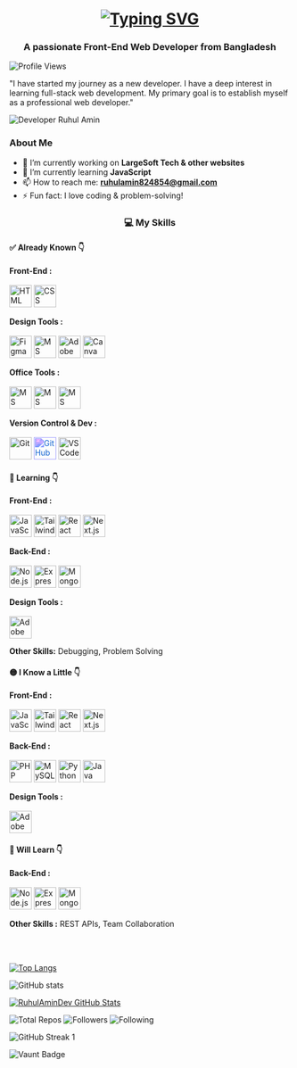 <h1 align="center">
  <a href="https://git.io/typing-svg">
    <img src="https://readme-typing-svg.herokuapp.com?font=Poppins&weight=600&size=32&pause=1000&color=0E75B6&center=true&vCenter=true&width=800&lines=Hi+👋,+I'm+Ruhul+Amin" alt="Typing SVG" />
  </a>
</h1>

<h3 align="center">A passionate Front-End Web Developer  from Bangladesh</h3>


![Profile Views](https://komarev.com/ghpvc/?username=RuhulAminDev&label=Profile%20views&color=0e75b6&style=flat)

"I have started my journey as a new developer. I have a deep interest in learning full-stack web development. My primary goal is to establish myself as a professional web developer." 


![ Developer Ruhul Amin ](https://scontent.fdac14-1.fna.fbcdn.net/v/t39.30808-1/460829617_122093531066551137_6163513718053497943_n.jpg?stp=dst-jpg_s200x200_tt6&_nc_cat=104&ccb=1-7&_nc_sid=e99d92&_nc_eui2=AeEZeChs7-d0PfL3cGNAAsosMnD8ISoer9AycPwhKh6v0E76NF11m43iWBv6NQU-wZBiLyrq_1Wm6SnQ5mXGD5Y4&_nc_ohc=r_ZMnlNYBZoQ7kNvgHvYHHa&_nc_oc=Adh-D6KxuCkmOnQ96BbU8DsH9SzAE1Mg_w0Og7Utw8Zq9S5TX6qU06AZwSKNX88fbRQ&_nc_zt=24&_nc_ht=scontent.fdac14-1.fna&_nc_gid=AXR9Kqd4Yywx4FwPdezuib1&oh=00_AYBqkznyCWhCSWINkl6BVrn2HU8LTRj__xmrYgdHHJT8XQ&oe=67CFC2A7)


<section class="about-me">
  <h3>About Me</h3>
  <ul>
    <li>🔭 I’m currently working on <strong>LargeSoft Tech & other websites</strong></li>
    <li>🌱 I’m currently learning <strong>JavaScript</strong></li>
    <li>📫 How to reach me: <strong><a href="mailto:ruhulamin824854@gmail.com">ruhulamin824854@gmail.com</a></strong></li>
    <li>⚡ Fun fact: I love coding & problem-solving!</li>
  </ul>
</section>


<h3 align="center">💻 My Skills</h3>


<!-- Already Known -->
<h4 align="left">✅ Already Known 👇</h4>
<p align="left">
  <!-- Frontend -->
  <strong>Front-End :</strong><br/><br/>
  <img src="https://cdn.jsdelivr.net/gh/devicons/devicon/icons/html5/html5-original.svg" width="40" height="40" title="HTML" style="transition: transform 0.3s;" onmouseover="this.style.transform='scale(1.2)';" onmouseout="this.style.transform='scale(1)';"/>
  <img src="https://cdn.jsdelivr.net/gh/devicons/devicon/icons/css3/css3-original.svg" width="40" height="40" title="CSS" style="transition: transform 0.3s;" onmouseover="this.style.transform='scale(1.2)';" onmouseout="this.style.transform='scale(1)';"/>
  
  <!-- Design Tools -->
  <strong>Design Tools :</strong><br/><br/>
  <img src="https://cdn.jsdelivr.net/gh/devicons/devicon/icons/figma/figma-original.svg" width="40" height="40" title="Figma" style="transition: transform 0.3s;" onmouseover="this.style.transform='scale(1.2)';" onmouseout="this.style.transform='scale(1)';"/>
  <img src="https://img.icons8.com/color/48/000000/powerpoint.png" width="40" height="40" title="MS PowerPoint" style="transition: transform 0.3s;" onmouseover="this.style.transform='scale(1.2)';" onmouseout="this.style.transform='scale(1)';"/>
  <img src="https://cdn.jsdelivr.net/gh/devicons/devicon/icons/illustrator/illustrator-plain.svg" width="40" height="40" title="Adobe Illustrator" style="transition: transform 0.3s;" onmouseover="this.style.transform='scale(1.2)';" onmouseout="this.style.transform='scale(1)';"/>
  <img src="https://img.icons8.com/color/48/000000/canva.png" width="40" height="40" title="Canva" style="transition: transform 0.3s;" onmouseover="this.style.transform='scale(1.2)';" onmouseout="this.style.transform='scale(1)';"/>
  
  <!-- Office Tools -->
  <strong>Office Tools :</strong><br/><br/>
  <img src="https://img.icons8.com/color/48/000000/word.png" width="40" height="40" title="MS Word" style="transition: transform 0.3s;" onmouseover="this.style.transform='scale(1.2)';" onmouseout="this.style.transform='scale(1)';"/>
 <img src="https://img.icons8.com/color/48/000000/microsoft-excel-2019.png" width="40" height="40" title="MS Excel" style="transition: transform 0.3s;" onmouseover="this.style.transform='scale(1.2)';" onmouseout="this.style.transform='scale(1)';"/>
  <img src="https://img.icons8.com/color/48/000000/powerpoint.png" width="40" height="40" title="MS PowerPoint" style="transition: transform 0.3s;" onmouseover="this.style.transform='scale(1.2)';" onmouseout="this.style.transform='scale(1)';"/>
  
  <!-- Version Control -->
  <strong>Version Control & Dev :</strong><br/><br/>
  <img src="https://cdn.jsdelivr.net/gh/devicons/devicon/icons/git/git-original.svg" width="40" height="40" title="Git" style="transition: transform 0.3s;" onmouseover="this.style.transform='scale(1.2)';" onmouseout="this.style.transform='scale(1)';"/>
  <img src="https://cdn.jsdelivr.net/gh/devicons/devicon/icons/github/github-original.svg" width="40" height="40" title="GitHub" style="filter: invert(19%) sepia(93%) saturate(1500%) hue-rotate(200deg); transition: transform 0.3s;" onmouseover="this.style.transform='scale(1.2)';" onmouseout="this.style.transform='scale(1)';"/>
  <img src="https://cdn.jsdelivr.net/gh/devicons/devicon/icons/vscode/vscode-original.svg" width="40" height="40" title="VS Code" style="transition: transform 0.3s;" onmouseover="this.style.transform='scale(1.2)';" onmouseout="this.style.transform='scale(1)';"/>
</p>

<!-- Learning -->
<h4 align="left">🌱 Learning 👇</h4>
<p align="left">
  <!-- Frontend -->
  <strong>Front-End :</strong><br/><br/>
  <img src="https://cdn.jsdelivr.net/gh/devicons/devicon/icons/javascript/javascript-original.svg" width="40" height="40" title="JavaScript" style="transition: transform 0.3s;" onmouseover="this.style.transform='scale(1.2)';" onmouseout="this.style.transform='scale(1)';"/>
  <img src="https://img.icons8.com/color/48/000000/tailwindcss.png" width="40" height="40" title="Tailwind CSS" style="transition: transform 0.3s;" onmouseover="this.style.transform='scale(1.2)';" onmouseout="this.style.transform='scale(1)';"/>
  <img src="https://cdn.jsdelivr.net/gh/devicons/devicon/icons/react/react-original.svg" width="40" height="40" title="React" style="transition: transform 0.3s;" onmouseover="this.style.transform='scale(1.2)';" onmouseout="this.style.transform='scale(1)';"/>
  <img src="https://img.icons8.com/color/48/000000/nextjs.png" width="40" height="40" title="Next.js" style="transition: transform 0.3s;" onmouseover="this.style.transform='scale(1.2)';" onmouseout="this.style.transform='scale(1)';"/>
  
  <!-- Backend -->
  <strong>Back-End :</strong><br/><br/>
  <img src="https://cdn.jsdelivr.net/gh/devicons/devicon/icons/nodejs/nodejs-original.svg" width="40" height="40" title="Node.js" style="transition: transform 0.3s;" onmouseover="this.style.transform='scale(1.2)';" onmouseout="this.style.transform='scale(1)';"/>
  <img src="https://img.icons8.com/color/48/000000/express-js.png" width="40" height="40" title="Express.js" style="transition: transform 0.3s;" onmouseover="this.style.transform='scale(1.2)';" onmouseout="this.style.transform='scale(1)';"/>
  <img src="https://cdn.jsdelivr.net/gh/devicons/devicon/icons/mongodb/mongodb-original.svg" width="40" height="40" title="MongoDB" style="transition: transform 0.3s;" onmouseover="this.style.transform='scale(1.2)';" onmouseout="this.style.transform='scale(1)';"/>

  <strong>Design Tools :</strong><br/><br/>
<img src="https://cdn.jsdelivr.net/gh/devicons/devicon/icons/photoshop/photoshop-plain.svg" width="40" height="40" title="Adobe Photoshop" style="transition: transform 0.3s;" onmouseover="this.style.transform='scale(1.2)';" onmouseout="this.style.transform='scale(1)';"/>
  
  <!-- Other Skills -->
  <strong>Other Skills:</strong> Debugging, Problem Solving
</p>

<!-- I Know a Little -->
<h4 align="left">🟡 I Know a Little 👇</h4>
<p align="left">
  <strong>Front-End :</strong><br/><br/>
  <img src="https://cdn.jsdelivr.net/gh/devicons/devicon/icons/javascript/javascript-original.svg" width="40" height="40" title="JavaScript" style="transition: transform 0.3s;" onmouseover="this.style.transform='scale(1.2)';" onmouseout="this.style.transform='scale(1)';"/>
  <img src="https://img.icons8.com/color/48/000000/tailwindcss.png" width="40" height="40" title="Tailwind CSS" style="transition: transform 0.3s;" onmouseover="this.style.transform='scale(1.2)';" onmouseout="this.style.transform='scale(1)';"/>
  <img src="https://cdn.jsdelivr.net/gh/devicons/devicon/icons/react/react-original.svg" width="40" height="40" title="React" style="transition: transform 0.3s;" onmouseover="this.style.transform='scale(1.2)';" onmouseout="this.style.transform='scale(1)';"/>
  <img src="https://img.icons8.com/color/48/000000/nextjs.png" width="40" height="40" title="Next.js" style="transition: transform 0.3s;" onmouseover="this.style.transform='scale(1.2)';" onmouseout="this.style.transform='scale(1)';"/>
  
  <strong>Back-End :</strong><br/><br/>
  <img src="https://cdn.jsdelivr.net/gh/devicons/devicon/icons/php/php-original.svg" width="40" height="40" title="PHP" style="transition: transform 0.3s;" onmouseover="this.style.transform='scale(1.2)';" onmouseout="this.style.transform='scale(1)';"/>
  <img src="https://cdn.jsdelivr.net/gh/devicons/devicon/icons/mysql/mysql-original.svg" width="40" height="40" title="MySQL" style="transition: transform 0.3s;" onmouseover="this.style.transform='scale(1.2)';" onmouseout="this.style.transform='scale(1)';"/>
  <img src="https://cdn.jsdelivr.net/gh/devicons/devicon/icons/python/python-original.svg" width="40" height="40" title="Python" style="transition: transform 0.3s;" onmouseover="this.style.transform='scale(1.2)';" onmouseout="this.style.transform='scale(1)';"/>
  <img src="https://cdn.jsdelivr.net/gh/devicons/devicon/icons/java/java-original.svg" width="40" height="40" title="Java" style="transition: transform 0.3s;" onmouseover="this.style.transform='scale(1.2)';" onmouseout="this.style.transform='scale(1)';"/>

  <strong>Design Tools :</strong><br/><br/>
<img src="https://cdn.jsdelivr.net/gh/devicons/devicon/icons/photoshop/photoshop-plain.svg" width="40" height="40" title="Adobe Photoshop" style="transition: transform 0.3s;" onmouseover="this.style.transform='scale(1.2)';" onmouseout="this.style.transform='scale(1)';"/>
</p>

<!-- Will Learn -->
<h4 align="left">🚀 Will Learn 👇</h4>
<p align="left">
  <strong>Back-End :</strong><br/><br/>
  <img src="https://cdn.jsdelivr.net/gh/devicons/devicon/icons/nodejs/nodejs-original.svg" width="40" height="40" title="Node.js" style="transition: transform 0.3s;" onmouseover="this.style.transform='scale(1.2)';" onmouseout="this.style.transform='scale(1)';"/>
  <img src="https://img.icons8.com/color/48/000000/express-js.png" width="40" height="40" title="Express.js" style="transition: transform 0.3s;" onmouseover="this.style.transform='scale(1.2)';" onmouseout="this.style.transform='scale(1)';"/>
  <img src="https://cdn.jsdelivr.net/gh/devicons/devicon/icons/mongodb/mongodb-original.svg" width="40" height="40" title="MongoDB" style="transition: transform 0.3s;" onmouseover="this.style.transform='scale(1.2)';" onmouseout="this.style.transform='scale(1)';"/><br/>
  
  <strong>Other Skills :</strong> REST APIs, Team Collaboration
</p><br/><br/>


[![Top Langs](https://github-readme-stats.vercel.app/api/top-langs/?username=RuhulAminDev&layout=compact&langs_count=20&theme=radical)](https://github.com/RuhulAminDev)

![GitHub stats](https://github-readme-stats.vercel.app/api?username=RuhulAminDev&show_icons=true)

[![RuhulAminDev GitHub Stats](https://github-readme-stats.vercel.app/api?username=RuhulAminDev&show_icons=true&theme=radical)](https://github.com/RuhulAminDev)

![Total Repos](https://img.shields.io/github/repos/RuhulAminDev?color=blue&label=Total%20Repos&style=for-the-badge)
![Followers](https://img.shields.io/github/followers/RuhulAminDev?color=green&style=for-the-badge)
![Following](https://img.shields.io/github/following/RuhulAminDev?color=orange&style=for-the-badge)


<img src="https://github-readme-streak-stats.herokuapp.com/?user=RuhulAminDev&theme=radical&hide_border=true" alt="GitHub Streak 1">

![Vaunt Badge](https://api.vaunt.dev/v1/github/entities/RuhulAminDev/contributions?format=svg&private=false)  
